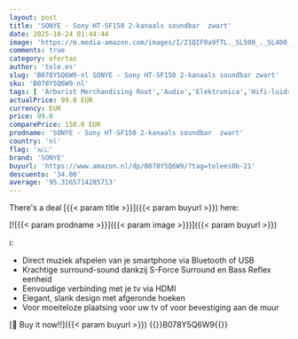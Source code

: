 ```yaml
---
layout: post
title: 'SONYE - Sony HT-SF150 2-kanaals soundbar  zwart'
date: 2025-10-24 01:44:44
image: 'https://m.media-amazon.com/images/I/21QIF0a9fTL._SL500_._SL400_.jpg'
comments: true
category: ofertas
author: 'tole.es'
slug: 'B078Y5Q6W9-nl SONYE - Sony HT-SF150 2-kanaals soundbar zwart'
sku: 'B078Y5Q6W9-nl'
tags: [ 'Arborist Merchandising Root','Audio','Elektronica','Hifi-luidsprekers','Home Entertainment','Producten voor audio & home cinema','Self Service','Soundbar luidsprekers','Special Features Stores','be0c145d-645e-47ab-b638-53e8112e3d67_0','be0c145d-645e-47ab-b638-53e8112e3d67_8201','be0c145d-645e-47ab-b638-53e8112e3d67_9601','sonye','🇳🇱', ]
actualPrice: 99.0 EUR
currency: EUR
price: 99.0
comparePrice: 150.0 EUR
prodname: 'SONYE - Sony HT-SF150 2-kanaals soundbar  zwart'
country: 'nl'
flag: '🇳🇱'
brand: 'SONYE'
buyurl: 'https://www.amazon.nl/dp/B078Y5Q6W9/?tag=tolees0b-21'
descuento: '34.00'
average: '95.3165714285713'
---
```


There's a deal [{{< param title >}}]({{< param buyurl >}})  here:

[![{{< param prodname >}}]({{< param image >}})]({{< param buyurl >}})

ℹ️:

- Direct muziek afspelen van je smartphone via Bluetooth of USB
- Krachtige surround-sound dankzij S-Force Surround en Bass Reflex eenheid
- Eenvoudige verbinding met je tv via HDMI
- Elegant, slank design met afgeronde hoeken
- Voor moeiteloze plaatsing voor uw tv of voor bevestiging aan de muur

[🛒 Buy it now!!]({{< param buyurl >}})
{{<world>}}B078Y5Q6W9{{</world>}}
